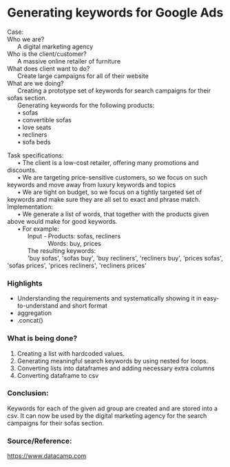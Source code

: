 # Generating keywords for Google Ads


Case:   
Who we are?  <br>
&nbsp; &nbsp;&nbsp;&nbsp; A digital marketing agency <br>
Who is the client/customer? <br>
   &nbsp; &nbsp;&nbsp;&nbsp; A massive online retailer of furniture <br>
What does client want to do?  <br>
  &nbsp; &nbsp;&nbsp;&nbsp;  Create large campaigns for all of their website <br>
What are we doing?  <br>
 &nbsp; &nbsp;&nbsp;&nbsp;	Creating a prototype set of keywords for search campaigns for their sofas section.  <br>
&nbsp; &nbsp;&nbsp;&nbsp;    Generating keywords for the following products: <br>
&nbsp; &nbsp;&nbsp;&nbsp;    •	sofas <br>
&nbsp; &nbsp;&nbsp;&nbsp;    •	convertible sofas <br>
&nbsp; &nbsp;&nbsp;&nbsp;    •	love seats <br> 
&nbsp; &nbsp;&nbsp;&nbsp;    •	recliners <br> 
&nbsp; &nbsp;&nbsp;&nbsp;    •	sofa beds <br> 

Task specifications: <br>
&nbsp; &nbsp;&nbsp;&nbsp;    •	The client is a low-cost retailer, offering many promotions and discounts.  <br> 
&nbsp; &nbsp;&nbsp;&nbsp;    •	We are targeting price-sensitive customers, so we focus on such keywords and move away from luxury keywords and topics <br> 
 &nbsp; &nbsp;&nbsp;&nbsp;   •	We are tight on budget, so we focus on a tightly targeted set of keywords and make sure they are all set to exact and phrase match. <br> 
Implementation: <br> 
  &nbsp; &nbsp;&nbsp;&nbsp;  •	We generate a list of words, that together with the products given above would make for good keywords.  <br> 
  &nbsp; &nbsp;&nbsp;&nbsp;  •	For example: <br> 
  &nbsp; &nbsp;&nbsp;&nbsp;    &nbsp; &nbsp;&nbsp;&nbsp;  Input - Products: sofas, recliners <br> 
 &nbsp; &nbsp;&nbsp;&nbsp;  &nbsp; &nbsp;&nbsp;&nbsp;  &nbsp; &nbsp;&nbsp;&nbsp;    &nbsp; &nbsp;&nbsp;&nbsp;    Words: buy, prices <br> 
 &nbsp; &nbsp;&nbsp;&nbsp;   &nbsp; &nbsp;&nbsp;&nbsp;    The resulting keywords:  <br> 
  &nbsp; &nbsp;&nbsp;&nbsp;    &nbsp; &nbsp;&nbsp;&nbsp;      'buy sofas', 'sofas buy', 'buy recliners', 'recliners buy', 'prices sofas', 'sofas prices', 'prices recliners', 'recliners prices' <br> 


### Highlights

* Understanding the requirements and systematically showing it in easy-to-understand and short format
* aggregation
* .concat()


### What is being done?

1) Creating a list with hardcoded values. <br>
2) Generating meaningful search keywords by using nested for loops. <br>
3) Converting lists into dataframes and adding necessary extra columns<br>
4) Converting dataframe to csv<br>
 

### Conclusion:

Keywords for each of the given ad group are created and are stored into a csv. It can now be used by the digital marketing agency for the search campaigns for their sofas section.

### Source/Reference:

 https://www.datacamp.com <br>
